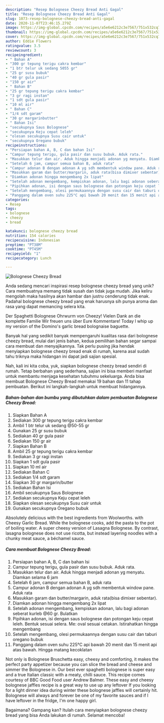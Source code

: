 ```yaml
---
description: "Resep Bolognese Cheezy Bread Anti Gagal"
title: "Resep Bolognese Cheezy Bread Anti Gagal"
slug: 1073-resep-bolognese-cheezy-bread-anti-gagal
date: 2020-11-07T23:46:15.279Z
image: https://img-global.cpcdn.com/recipes/a5e6e6212c3e7567/751x532cq70/bolognese-cheezy-bread-foto-resep-utama.jpg
thumbnail: https://img-global.cpcdn.com/recipes/a5e6e6212c3e7567/751x532cq70/bolognese-cheezy-bread-foto-resep-utama.jpg
cover: https://img-global.cpcdn.com/recipes/a5e6e6212c3e7567/751x532cq70/bolognese-cheezy-bread-foto-resep-utama.jpg
author: Eddie Flowers
ratingvalue: 3.5
reviewcount: 3
recipeingredient:
- " Bahan A"
- "300 gr tepung terigu cakra kembar"
- "1 btr telur uk sedang 5055 gr"
- "25 gr susu bubuk"
- "40 gr gula pasir"
- "150 gr air"
- " Bahan B"
- "25 gr tepung terigu cakra kembar"
- "3 gr ragi instan"
- "1 sdt gula pasir"
- "10 ml air"
- " Bahan C"
- "1/4 sdt garam"
- "30 gr margarinbutter"
- " Bahan Isi"
- "secukupnya Saus Bolognese"
- "secukupnya Keju cepat leleh"
- "olesan secukupnya Susu cair untuk"
- "secukupnya Oregano bubuk"
recipeinstructions:
- "Persiapan bahan A, B, C dan bahan Isi"
- "Campur tepung terigu, gula pasir dan susu bubuk. Aduk rata."
- "Masukkan telur dan air. Aduk hingga menjadi adonan yg menyatu. Diamkan selama 6 jam"
- "Setelah 6 jam, campur semua bahan B, aduk rata"
- "Campur adonan B dengan adonan A yg sdh membentuk window pane. Aduk rata"
- "Masukkan garam dan butter/margarin, aduk rata(bisa dimixer sebentar)."
- "Diamkan adonan hingga mengembang 2x lipat"
- "Setelah adonan mengembang, kempiskan adonan, lalu bagi adonan seberat kurleb @60 gr. Bulatkan"
- "Pipihkan adonan, isi dengan saus bolognese dan potongan keju cepat leleh. Bentuk sesuai selera. Me: oval sesuai cetakan. Istirahatkan hingga mengembang"
- "Setelah mengembang, olesi permukaannya dengan susu cair dan taburi oregano bubuk"
- "Panggang dalam oven suhu 225°C api bawah 20 menit dan 15 menit api atas bawah. Hingga matang kecoklatan"
categories:
- Resep
tags:
- bolognese
- cheezy
- bread

katakunci: bolognese cheezy bread 
nutrition: 154 calories
recipecuisine: Indonesian
preptime: "PT38M"
cooktime: "PT45M"
recipeyield: "1"
recipecategory: Lunch

---
```



![Bolognese Cheezy Bread](https://img-global.cpcdn.com/recipes/a5e6e6212c3e7567/751x532cq70/bolognese-cheezy-bread-foto-resep-utama.jpg)

Anda sedang mencari inspirasi resep bolognese cheezy bread yang unik? Cara membuatnya memang tidak susah dan tidak juga mudah. Jika keliru mengolah maka hasilnya akan hambar dan justru cenderung tidak enak. Padahal bolognese cheezy bread yang enak harusnya sih punya aroma dan rasa yang dapat memancing selera kita.

Der Spaghetti Bolognese Ohrwurm von Cheezy! Vielen Dank an die komplette Familie Wir freuen uns über Eure Kommentare! Today l whip up my version of the Domino&#39;s garlic bread bolognaise baguette.

Banyak hal yang sedikit banyak mempengaruhi kualitas rasa dari bolognese cheezy bread, mulai dari jenis bahan, kedua pemilihan bahan segar sampai cara membuat dan menyajikannya. Tak perlu pusing jika hendak menyiapkan bolognese cheezy bread enak di rumah, karena asal sudah tahu triknya maka hidangan ini dapat jadi sajian spesial.


Nah, kali ini kita coba, yuk, siapkan bolognese cheezy bread sendiri di rumah. Tetap berbahan yang sederhana, sajian ini bisa memberi manfaat untuk membantu menjaga kesehatan tubuhmu sekeluarga. Anda bisa membuat Bolognese Cheezy Bread memakai 19 bahan dan 11 tahap pembuatan. Berikut ini langkah-langkah untuk membuat hidangannya.

<!--inarticleads1-->

##### Bahan-bahan dan bumbu yang dibutuhkan dalam pembuatan Bolognese Cheezy Bread:

1. Siapkan  Bahan A
1. Sediakan 300 gr tepung terigu cakra kembar
1. Ambil 1 btr telur uk sedang @50-55 gr
1. Gunakan 25 gr susu bubuk
1. Sediakan 40 gr gula pasir
1. Sediakan 150 gr air
1. Siapkan  Bahan B
1. Ambil 25 gr tepung terigu cakra kembar
1. Sediakan 3 gr ragi instan
1. Siapkan 1 sdt gula pasir
1. Siapkan 10 ml air
1. Sediakan  Bahan C
1. Sediakan 1/4 sdt garam
1. Siapkan 30 gr margarin/butter
1. Sediakan  Bahan Isi
1. Ambil secukupnya Saus Bolognese
1. Sediakan secukupnya Keju cepat leleh
1. Siapkan olesan secukupnya Susu cair untuk
1. Gunakan secukupnya Oregano bubuk


Absolutely delicious with the best ingredients from Woolworths. with Cheesy Garlic Bread. While the bolognese cooks, add the pasta to the pot of boiling water. A super cheesy version of Lasagna Bolognese. By contrast, lasagna bolognese does not use ricotta, but instead layering noodles with a chunky meat sauce, a béchamel sauce. 

<!--inarticleads2-->

##### Cara membuat Bolognese Cheezy Bread:

1. Persiapan bahan A, B, C dan bahan Isi
1. Campur tepung terigu, gula pasir dan susu bubuk. Aduk rata.
1. Masukkan telur dan air. Aduk hingga menjadi adonan yg menyatu. Diamkan selama 6 jam
1. Setelah 6 jam, campur semua bahan B, aduk rata
1. Campur adonan B dengan adonan A yg sdh membentuk window pane. Aduk rata
1. Masukkan garam dan butter/margarin, aduk rata(bisa dimixer sebentar).
1. Diamkan adonan hingga mengembang 2x lipat
1. Setelah adonan mengembang, kempiskan adonan, lalu bagi adonan seberat kurleb @60 gr. Bulatkan
1. Pipihkan adonan, isi dengan saus bolognese dan potongan keju cepat leleh. Bentuk sesuai selera. Me: oval sesuai cetakan. Istirahatkan hingga mengembang
1. Setelah mengembang, olesi permukaannya dengan susu cair dan taburi oregano bubuk
1. Panggang dalam oven suhu 225°C api bawah 20 menit dan 15 menit api atas bawah. Hingga matang kecoklatan


Not only is Bolognese Bruschetta easy, cheesy and comforting, it makes the perfect party appetizer because you can slice the bread and cheese and simmer the Bolognese in. Our best ever spaghetti bolognese is super easy and a true Italian classic with a meaty, chilli sauce. This recipe comes courtesy of BBC Good Food user Andrew Balmer. These easy and cheesy bolognese jaffles recipe is a great way to use up any leftover If you looking for a light dinner idea during winter these bolognese jaffles will certainly hit. Bolognese will always and forever be one of my favorite sauces and if I have leftover in the fridge, I&#39;m one happy girl. 

Bagaimana? Gampang kan? Itulah cara menyiapkan bolognese cheezy bread yang bisa Anda lakukan di rumah. Selamat mencoba!
